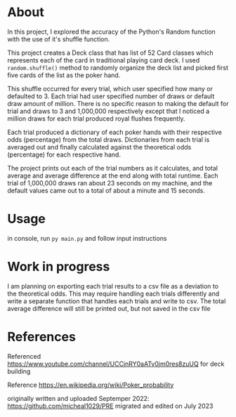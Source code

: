 # About
In this project, I explored the accuracy of the Python's Random function with the use of it's shuffle function. 

This project creates a Deck class that has list of 52 Card classes which represents each of the card in traditional playing card deck. I used `random.shuffle()` method to randomly organize the deck list and picked first five cards of the list as the poker hand. 

This shuffle occurred for every trial, which user specified how many or defaulted to 3. Each trial had user specified number of draws or default draw amount of million. There is no specific reason to making the default for trial and draws to 3 and 1,000,000 respectively except that I noticed a million draws for each trial produced royal flushes frequently. 

Each trial produced a dictionary of each poker hands with their respective odds (percentage) from the total draws. Dictionaries from each trial is averaged out and finally calculated against the theoretical odds (percentage) for each respective hand.

The project prints out each of the trial numbers as it calculates, and total average and average difference at the end along with total runtime. Each trial of 1,000,000 draws ran about 23 seconds on my machine, and the default values came out to a total of about a minute and 15 seconds. 

# Usage
in console, run `py main.py` and follow input instructions

# Work in progress
I am planning on exporting each trial results to a csv file as a deviation to the theoretical odds. This may require handling each trials differently and write a separate function that handles each trials and write to csv. The total average difference will still be printed out, but not saved in the csv file

# References

Referenced https://www.youtube.com/channel/UCCjnRY0aATv0jm0res8zuUQ for deck building

Reference https://en.wikipedia.org/wiki/Poker_probability 

originally written and uploaded Septemper 2022: https://github.com/micheal1029/PRE
migrated and edited on July 2023